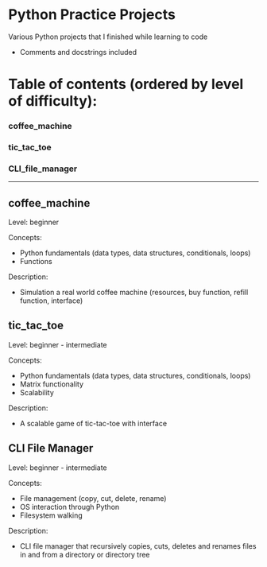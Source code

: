 # Python Practice Projects

Various Python projects that I finished while learning to code
* Comments and docstrings included

# Table of contents (ordered by level of difficulty):

### coffee_machine
### tic_tac_toe
### CLI_file_manager
______________________________________________________________________________________________________________
## coffee_machine

Level: beginner

Concepts:
- Python fundamentals (data types, data structures, conditionals, loops)
- Functions

Description:
- Simulation a real world coffee machine (resources, buy function, refill function, interface)

## tic_tac_toe

Level: beginner - intermediate

Concepts:
- Python fundamentals (data types, data structures, conditionals, loops)
- Matrix functionality
- Scalability

Description:
- A scalable game of tic-tac-toe with interface

## CLI File Manager

Level: beginner - intermediate

Concepts:
- File management (copy, cut, delete, rename)
- OS interaction through Python
- Filesystem walking

Description:
- CLI file manager that recursively copies, cuts, deletes
and renames files in and from a directory or directory tree
